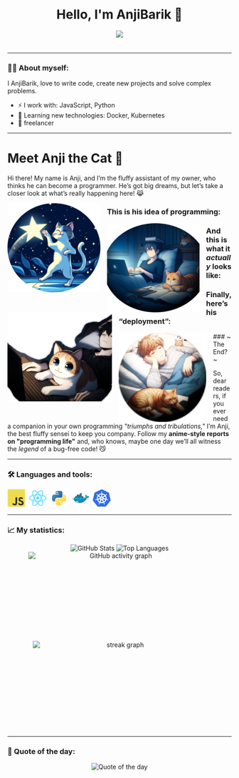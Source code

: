 <div align="center">
  <h1>Hello, I'm AnjiBarik 👋</h1>
  <img src="https://media.giphy.com/media/M9gbBd9nbDrOTu1Mqx/giphy.gif" width="200"/>
</div>

<div align="center">
  <img src="https://komarev.com/ghpvc/?username=AnjiBarik&style=flat-square&color=blue" alt=""/>
</div>

---

### :man_technologist: About myself:

I AnjiBarik, love to write code, create new projects and solve complex problems.
- :zap: I work with: JavaScript, Python
- 🌱 Learning new technologies: Docker, Kubernetes
- 💼 freelancer

---

# Meet Anji the Cat 🐾

Hi there! My name is Anji, and I’m the fluffy assistant of my owner, who thinks he can become a programmer. He’s got big dreams, but let’s take a closer look at what’s really happening here! 😹

<img src="https://github.com/AnjiBarik/images/raw/main/starcat.png" style="height: 200px; width: auto; float: left; margin-right: 15px;" />

### This is his idea of programming:

<img src="https://github.com/AnjiBarik/images/raw/main/coding.png" style="height: 200px; width: auto; float: left; margin-right: 15px;" />

### And this is what it *actually* looks like:

<img src="https://github.com/AnjiBarik/images/raw/main/mi.png" style="height: 200px; width: auto; float: left; margin-right: 15px;" />

### Finally, here’s his “deployment”:

<img src="https://github.com/AnjiBarik/images/raw/main/deploy.png" style="height: 200px; width: auto; float: left; margin-right: 15px;" />
### ~ The End? ~

So, dear readers, if you ever need a companion in your own programming *"triumphs and tribulations,"* I’m Anji, the best fluffy sensei to keep you company. Follow my **anime-style reports on "programming life"** and, who knows, maybe one day we’ll all witness the *legend* of a bug-free code! 😼

---

### :hammer_and_wrench: Languages ​​and tools:
<div>
  <img src="https://github.com/devicons/devicon/blob/master/icons/javascript/javascript-original.svg" title="JavaScript" alt="JavaScript" width="40" height="40"/>&nbsp;
  <img src="https://github.com/devicons/devicon/blob/master/icons/react/react-original.svg" title="React" alt="React" width="40" height="40"/>&nbsp;
  <img src="https://github.com/devicons/devicon/blob/master/icons/python/python-original.svg" title="Python" alt="Python" width="40" height="40"/>&nbsp;
  <img src="https://github.com/devicons/devicon/blob/master/icons/docker/docker-original.svg" title="Docker" alt="Docker" width="40" height="40"/>&nbsp;
  <img src="https://github.com/devicons/devicon/blob/master/icons/kubernetes/kubernetes-plain.svg" title="Kubernetes" alt="Kubernetes" width="40" height="40"/>
</div>

---

### :chart_with_upwards_trend: My statistics:
<div align="center">
  <img src="https://github-readme-stats.vercel.app/api?username=AnjiBarik&show_icons=true&theme=radical" alt="GitHub Stats"/>
  <img src="https://github-readme-stats.vercel.app/api/top-langs/?username=AnjiBarik&layout=compact&theme=radical" alt="Top Languages"/>
</div>
<div align="center">
  <a>
    <img src="https://github-readme-activity-graph.vercel.app/graph?username=AnjiBarik&theme=github&bg_color=none&hide_border=true&custom_title=I'm%20too%20lazy%20to%20continue%20the%20streak." width="400" height="200" alt="GitHub activity graph" style="display: inline-block; margin-right: 10px;" />
  </a>
  <img src="https://github-readme-streak-stats.herokuapp.com?user=AnjiBarik&theme=transparent&hide_border=true&hide_current_streak=true" width="400" height="200" alt="streak graph" style="display: inline-block; margin-left: 10px;" />
</div>

---

### :book: Quote of the day:
<div align="center">
  <img src="https://quotes-github-readme.vercel.app/api?type=horizontal&theme=radical" alt="Quote of the day"/>
</div>
